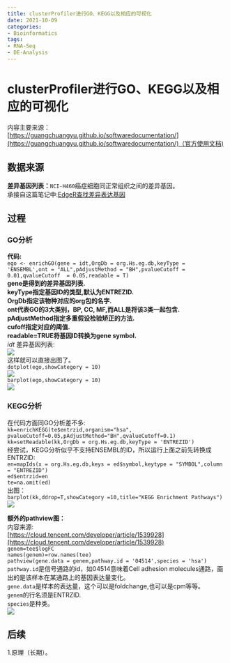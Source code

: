 ```yaml
---
title: clusterProfiler进行GO、KEGG以及相应的可视化
date: 2021-10-09
categories: 
- Bioinformatics
tags: 
- RNA-Seq
- DE-Analysis
---
```

# clusterProfiler进行GO、KEGG以及相应的可视化  
内容主要来源：  
[https://guangchuangyu.github.io/softwaredocumentation/](https://guangchuangyu.github.io/softwaredocumentation/)（官方使用文档)  
## 数据来源  
**差异基因列表：**`NCI-H460`癌症细胞同正常组织之间的差异基因。  
承接自这篇笔记中:[EdgeR查找差异表达基因](https://tanzhengtang.github.io/2021/09/27/EdgeR/)  

## 过程  
### GO分析  
**代码:**  
`ego <- enrichGO(gene = idt,OrgDb = org.Hs.eg.db,keyType = 'ENSEMBL',ont = "ALL",pAdjustMethod = "BH",pvalueCutoff = 0.01,qvalueCutoff  = 0.05,readable = T)`  
**gene是得到的差异基因列表.  
keyType指定基因ID的类型,默认为ENTREZID.  
OrgDb指定该物种对应的org包的名字.  
ont代表GO的3大类别，BP, CC, MF,而ALL是将该3类一起包含.  
pAdjustMethod指定多重假设检验矫正的方法.  
cufoff指定对应的阈值.  
readable=TRUE将基因ID转换为gene symbol.**  
_idt_ 差异基因列表:  
![](1.png)  
这样就可以直接出图了。  
`dotplot(ego,showCategory = 10)`   
![](2.png)   
`barplot(ego,showCategory = 10)`  
![](3.png)  

### KEGG分析  
在代码方面同GO分析差不多:  
`kk=enrichKEGG(te$entrzid,organism="hsa",
pvalueCutoff=0.05,pAdjustMethod="BH",qvalueCutoff=0.1)`  
`kk=setReadable(kk,OrgDb = org.Hs.eg.db,keyType = 'ENTREZID')`  
经尝试，KEGG分析似乎不支持ENSEMBL的ID，所以运行上面之前先转换成ENTRZID:  
`en=mapIds(x = org.Hs.eg.db,keys = ed$symbol,keytype = "SYMBOL",column = "ENTREZID")`  
`ed$entrzid=en`  
`te=na.omit(ed)`  
出图：  
`barplot(kk,ddrop=T,showCategory =10,title="KEGG Enrichment Pathways")`  
![](4.png)  

**额外的pathview图：**  
内容来源:  
[https://cloud.tencent.com/developer/article/1539928](https://cloud.tencent.com/developer/article/1539928)  
`genem=tee$logFC`  
`names(genem)=row.names(tee)`  
`pathview(gene.data = genem,pathway.id = '04514',species = 'hsa')`  
`pathway.id`是信号通路的id，如04514意味着Cell adhesion molecules通路，画出的是该样本在某通路上的基因表达量变化。  
`gene.data`是样本的表达量，这个可以是foldchange,也可以是cpm等等。   
`genem`的行名须是ENTRZID.  
`species`是种类。  
![](5.png)  

## 后续
1.原理（长期）。